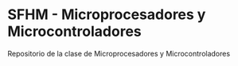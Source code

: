 # SFHM - Microprocesadores y Microcontroladores
Repositorio de la clase de Microprocesadores y Microcontroladores
